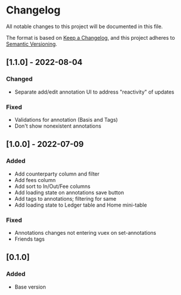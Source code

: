 # Changelog

All notable changes to this project will be documented in this file.

The format is based on [Keep a Changelog](https://keepachangelog.com/en/1.0.0/),
and this project adheres to
[Semantic Versioning](https://semver.org/spec/v2.0.0.html).

## [1.1.0] - 2022-08-04

### Changed

- Separate add/edit annotation UI to address "reactivity" of updates

### Fixed

- Validations for annotation (Basis and Tags)
- Don't show nonexistent annotations

## [1.0.0] - 2022-07-09

### Added

- Add counterparty column and filter
- Add fees column
- Add sort to In/Out/Fee columns
- Add loading state on annotations save button
- Add tags to annotations; filtering for same
- Add loading state to Ledger table and Home mini-table

### Fixed

- Annotations changes not entering vuex on set-annotations
- Friends tags

## [0.1.0]

### Added

- Base version
